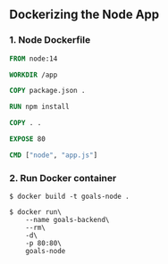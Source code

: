## Dockerizing the Node App

### 1. Node Dockerfile

```dockerfile
FROM node:14

WORKDIR /app

COPY package.json .

RUN npm install

COPY . .

EXPOSE 80

CMD ["node", "app.js"]
```

### 2. Run Docker container

```
$ docker build -t goals-node .

$ docker run\
    --name goals-backend\
    --rm\
    -d\
    -p 80:80\
    goals-node
```